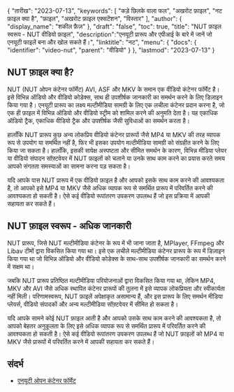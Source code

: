 {
"तारीख": "2023-07-13",
  "keywords": [
"कड़े छिलके वाला फल",
"अखरोट फ़ाइल",
"नट फ़ाइल क्या है",
"फ़ाइल",
"अखरोट फ़ाइल एक्सटेंशन",
"विस्तार"
],
  "author": {
"display_name": "शकील फ़ैज़"
},
"draft": "false",
"toc": true,
"title": "NUT फ़ाइल स्वरूप - NUT वीडियो फ़ाइल",
  "description":"एनयूटी प्रारूप और एपीआई के बारे में जानें जो एनयूटी फाइलें बना और खोल सकते हैं।",
"linktitle": "नट",
  "menu": {
    "docs": {
      "identifier": "video-nut",
"parent": "वीडियो"
}
},
"lastmod": "2023-07-13"
}

## NUT फ़ाइल क्या है?

NUT (NUT ओपन कंटेनर फॉर्मेट) AVI, ASF और MKV के समान एक वीडियो कंटेनर फॉर्मेट है। इसे विभिन्न ऑडियो और वीडियो कोडेक्स, साथ ही उपशीर्षक जानकारी का समर्थन करने के लिए डिज़ाइन किया गया है। एनयूटी प्रारूप का लक्ष्य मल्टीमीडिया सामग्री के लिए एक लचीला कंटेनर प्रदान करना है, जो एक ही फ़ाइल में विभिन्न ऑडियो और वीडियो स्ट्रीम को शामिल करने की अनुमति देता है। यह एकाधिक ऑडियो ट्रैक, एकाधिक वीडियो ट्रैक और उपशीर्षक जैसी सुविधाओं का समर्थन करता है।

हालाँकि NUT प्रारूप कुछ अन्य लोकप्रिय वीडियो कंटेनर प्रारूपों जैसे MP4 या MKV की तरह व्यापक रूप से उपयोग या समर्थित नहीं है, फिर भी इसका उपयोग मल्टीमीडिया सामग्री को संग्रहीत करने के लिए किया जा सकता है। हालाँकि, इसकी सापेक्ष अस्पष्टता और सीमित समर्थन के कारण, विभिन्न मीडिया प्लेयर या वीडियो संपादन सॉफ़्टवेयर में NUT फ़ाइलों को चलाने या उनके साथ काम करने का प्रयास करते समय आपको संगतता समस्याओं का सामना करना पड़ सकता है।

यदि आपके पास NUT प्रारूप में एक वीडियो फ़ाइल है और आपको इसके साथ काम करने की आवश्यकता है, तो आपको इसे MP4 या MKV जैसे अधिक व्यापक रूप से समर्थित प्रारूप में परिवर्तित करने की आवश्यकता हो सकती है। ऐसे कई वीडियो रूपांतरण उपकरण उपलब्ध हैं जो इस प्रक्रिया में आपकी सहायता कर सकते हैं।

## NUT फ़ाइल स्वरूप - अधिक जानकारी

NUT प्रारूप, जिसे NUT मल्टीमीडिया कंटेनर के रूप में भी जाना जाता है, MPlayer, FFmpeg और Libav टीमों द्वारा विकसित किया गया था। इसे एक लचीले मल्टीमीडिया कंटेनर प्रारूप के रूप में डिज़ाइन किया गया था जो विभिन्न ऑडियो और वीडियो कोडेक्स के साथ-साथ उपशीर्षक जानकारी का समर्थन करने में सक्षम था।

जबकि NUT प्रारूप प्रतिष्ठित मल्टीमीडिया परियोजनाओं द्वारा विकसित किया गया था, लेकिन MP4, MKV और AVI जैसे अधिक स्थापित कंटेनर प्रारूपों की तुलना में इसे व्यापक लोकप्रियता और स्वीकार्यता नहीं मिली। परिणामस्वरूप, NUT फ़ाइलें अपेक्षाकृत असामान्य हैं, और इस प्रारूप के लिए समर्थन मीडिया प्लेयर्स, वीडियो संपादकों और अन्य मल्टीमीडिया सॉफ़्टवेयर में सीमित हो सकता है।

यदि आपके सामने कोई NUT फ़ाइल आती है और आपको उसके साथ काम करने की आवश्यकता है, तो आपको बेहतर अनुकूलता के लिए इसे अधिक व्यापक रूप से समर्थित प्रारूप में परिवर्तित करने की आवश्यकता हो सकती है। ऐसे कई वीडियो रूपांतरण उपकरण उपलब्ध हैं जो NUT फ़ाइलों को MP4 या MKV जैसे प्रारूपों में परिवर्तित करने में आपकी सहायता कर सकते हैं।

## संदर्भ
* [एनयूटी ओपन कंटेनर फॉर्मेट](https://ffmpeg.org/~michael/nut.txt)

